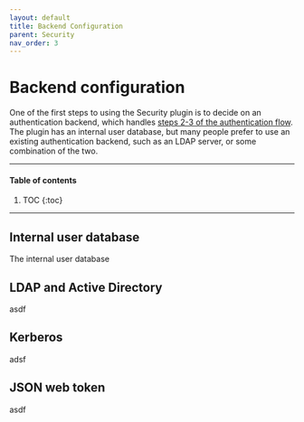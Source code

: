 ```yaml
---
layout: default
title: Backend Configuration
parent: Security
nav_order: 3
---
```


# Backend configuration

One of the first steps to using the Security plugin is to decide on an authentication backend, which handles [steps 2-3 of the authentication flow](../concepts#authentication-flow). The plugin has an internal user database, but many people prefer to use an existing authentication backend, such as an LDAP server, or some combination of the two.


---

#### Table of contents
1. TOC
{:toc}


---

## Internal user database

The internal user database

## LDAP and Active Directory

asdf

## Kerberos

adsf

## JSON web token

asdf
